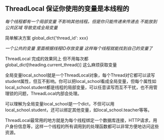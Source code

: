 ## ThreadLocal 保证你使用的变量是本线程的

*每个线程都有一个局部变量 不影响其他线程。但是你只能传递来传递去 不能放到 公共区域 导致变成全局变量*

简单解决方案 global_dict{'thread_id': xxx}

*一个公共的变量 里面根据线程ID存放变量 这样每个线程就能找到自己的变量了*

ThreadLocal 完成的效果同上
 但不用每次都 global_dict[theading.current_thread()] 这么麻烦获取变量

全局变量local_school就是一个ThreadLocal对象，每个Thread对它都可以读写student属性，但互不影响。你可以把local_school看成全局变量，但每个属性如local_school.student都是线程的局部变量，可以任意读写而互不干扰，也不用管理锁的问题，ThreadLocal内部会处理。

可以理解为全局变量local_school是一个dict，不但可以用local_school.student，还可以绑定其他变量，如local_school.teacher等等。

ThreadLocal最常用的地方就是为每个线程绑定一个数据库连接，HTTP请求，用户身份信息等，这样一个线程的所有调用到的处理函数都可以非常方便地访问这些资源。


